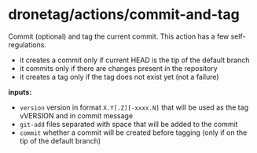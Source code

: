 # dronetag/actions/commit-and-tag

Commit (optional) and tag the current commit. This action has a few self-regulations.

- it creates a commit only if current HEAD is the tip of the default branch
- it commits only if there are changes present in the repository
- it creates a tag only if the tag does not exist yet (not a failure)

**inputs:**
- `version` version in format `X.Y[.Z][-xxxx.N]` that will be used as the tag vVERSION and in commit message
- `git-add` files separated with space that will be added to the commit
- `commit` whether a commit will be created before tagging (only if on the tip of the default branch)
